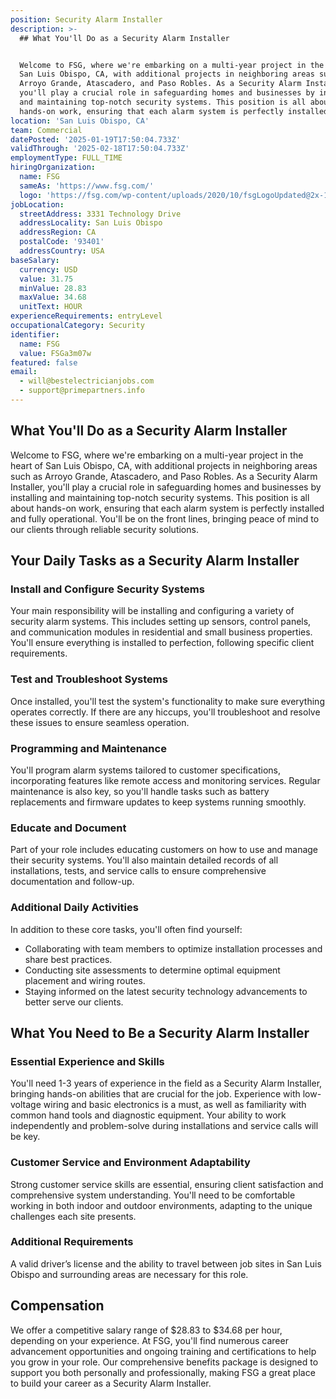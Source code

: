```yaml
---
position: Security Alarm Installer
description: >-
  ## What You'll Do as a Security Alarm Installer


  Welcome to FSG, where we're embarking on a multi-year project in the heart of
  San Luis Obispo, CA, with additional projects in neighboring areas such as
  Arroyo Grande, Atascadero, and Paso Robles. As a Security Alarm Installer,
  you'll play a crucial role in safeguarding homes and businesses by installing
  and maintaining top-notch security systems. This position is all about
  hands-on work, ensuring that each alarm system is perfectly installed and ...
location: 'San Luis Obispo, CA'
team: Commercial
datePosted: '2025-01-19T17:50:04.733Z'
validThrough: '2025-02-18T17:50:04.733Z'
employmentType: FULL_TIME
hiringOrganization:
  name: FSG
  sameAs: 'https://www.fsg.com/'
  logo: 'https://fsg.com/wp-content/uploads/2020/10/fsgLogoUpdated@2x-1-2.png'
jobLocation:
  streetAddress: 3331 Technology Drive
  addressLocality: San Luis Obispo
  addressRegion: CA
  postalCode: '93401'
  addressCountry: USA
baseSalary:
  currency: USD
  value: 31.75
  minValue: 28.83
  maxValue: 34.68
  unitText: HOUR
experienceRequirements: entryLevel
occupationalCategory: Security
identifier:
  name: FSG
  value: FSGa3m07w
featured: false
email:
  - will@bestelectricianjobs.com
  - support@primepartners.info
---
```




## What You'll Do as a Security Alarm Installer

Welcome to FSG, where we're embarking on a multi-year project in the heart of San Luis Obispo, CA, with additional projects in neighboring areas such as Arroyo Grande, Atascadero, and Paso Robles. As a Security Alarm Installer, you'll play a crucial role in safeguarding homes and businesses by installing and maintaining top-notch security systems. This position is all about hands-on work, ensuring that each alarm system is perfectly installed and fully operational. You'll be on the front lines, bringing peace of mind to our clients through reliable security solutions.

## Your Daily Tasks as a Security Alarm Installer

### Install and Configure Security Systems

Your main responsibility will be installing and configuring a variety of security alarm systems. This includes setting up sensors, control panels, and communication modules in residential and small business properties. You'll ensure everything is installed to perfection, following specific client requirements.

### Test and Troubleshoot Systems

Once installed, you'll test the system's functionality to make sure everything operates correctly. If there are any hiccups, you'll troubleshoot and resolve these issues to ensure seamless operation.

### Programming and Maintenance

You'll program alarm systems tailored to customer specifications, incorporating features like remote access and monitoring services. Regular maintenance is also key, so you'll handle tasks such as battery replacements and firmware updates to keep systems running smoothly.

### Educate and Document

Part of your role includes educating customers on how to use and manage their security systems. You'll also maintain detailed records of all installations, tests, and service calls to ensure comprehensive documentation and follow-up.

### Additional Daily Activities

In addition to these core tasks, you'll often find yourself:
- Collaborating with team members to optimize installation processes and share best practices.
- Conducting site assessments to determine optimal equipment placement and wiring routes.
- Staying informed on the latest security technology advancements to better serve our clients.

## What You Need to Be a Security Alarm Installer

### Essential Experience and Skills

You'll need 1-3 years of experience in the field as a Security Alarm Installer, bringing hands-on abilities that are crucial for the job. Experience with low-voltage wiring and basic electronics is a must, as well as familiarity with common hand tools and diagnostic equipment. Your ability to work independently and problem-solve during installations and service calls will be key.

### Customer Service and Environment Adaptability

Strong customer service skills are essential, ensuring client satisfaction and comprehensive system understanding. You'll need to be comfortable working in both indoor and outdoor environments, adapting to the unique challenges each site presents.

### Additional Requirements

A valid driver’s license and the ability to travel between job sites in San Luis Obispo and surrounding areas are necessary for this role.

## Compensation

We offer a competitive salary range of $28.83 to $34.68 per hour, depending on your experience. At FSG, you'll find numerous career advancement opportunities and ongoing training and certifications to help you grow in your role. Our comprehensive benefits package is designed to support you both personally and professionally, making FSG a great place to build your career as a Security Alarm Installer.
